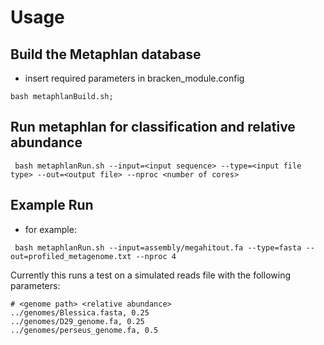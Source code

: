 
# Usage

## Build the Metaphlan database

* insert required parameters in bracken_module.config

```
bash metaphlanBuild.sh;
```

## Run metaphlan for classification and relative abundance

```                                                                             
 bash metaphlanRun.sh --input=<input sequence> --type=<input file type> --out=<output file> --nproc <number of cores>
```

## Example Run
* for example:
```
 bash metaphlanRun.sh --input=assembly/megahitout.fa --type=fasta --out=profiled_metagenome.txt --nproc 4
```

Currently this runs a test on a simulated reads file with the following
parameters:

```
# <genome path> <relative abundance>
../genomes/Blessica.fasta, 0.25   
../genomes/D29_genome.fa, 0.25
../genomes/perseus_genome.fa, 0.5
```
